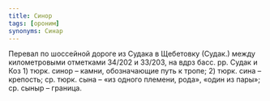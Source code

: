 ```yaml
---
title: Синор
tags: [ороним]
synonyms: Синар
---
```


Перевал по шоссейной дороге из Судака в Щебетовку (Судак.) между километровыми
отметками 34/202 и 33/203, на вдрз басс. рр. Судак и Коз 1) тюрк. синор – камни,
обозначающие путь к тропе; 2) тюрк. сина – крепость; ср. тюрк. сына – «из одного
племени, рода», «один из пары»; ср. сыныр – граница.
